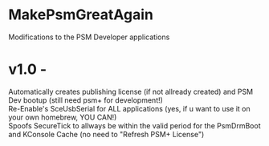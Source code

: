 # MakePsmGreatAgain

Modifications to the PSM Developer applications

# v1.0 -
Automatically creates publishing license (if not allready created) and PSM Dev bootup (still need psm+ for development!)  
Re-Enable's SceUsbSerial for ALL applications (yes, if u want to use it on your own homebrew, YOU CAN!)  
Spoofs SecureTick to allways be within the valid period for the PsmDrmBoot and KConsole Cache (no need to "Refresh PSM+ License")

